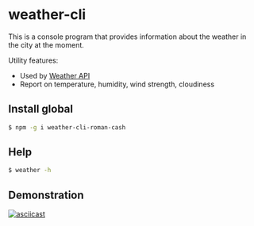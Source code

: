 # weather-cli
This is a console program that provides information about the weather in the city at the moment.

Utility features:
- Used by [Weather API](https://openweathermap.org/)
- Report on temperature, humidity, wind strength, cloudiness

## Install global
``` bash
$ npm -g i weather-cli-roman-cash
```

## Help
``` bash
$ weather -h
```

## Demonstration 
[![asciicast](https://asciinema.org/a/rfpCtKlGRkh2OY8n3z5yhVnMS.svg)](https://asciinema.org/a/rfpCtKlGRkh2OY8n3z5yhVnMS)

